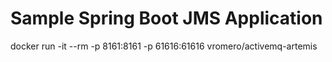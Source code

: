 # Sample Spring Boot JMS Application

docker run -it --rm -p 8161:8161 -p 61616:61616 vromero/activemq-artemis